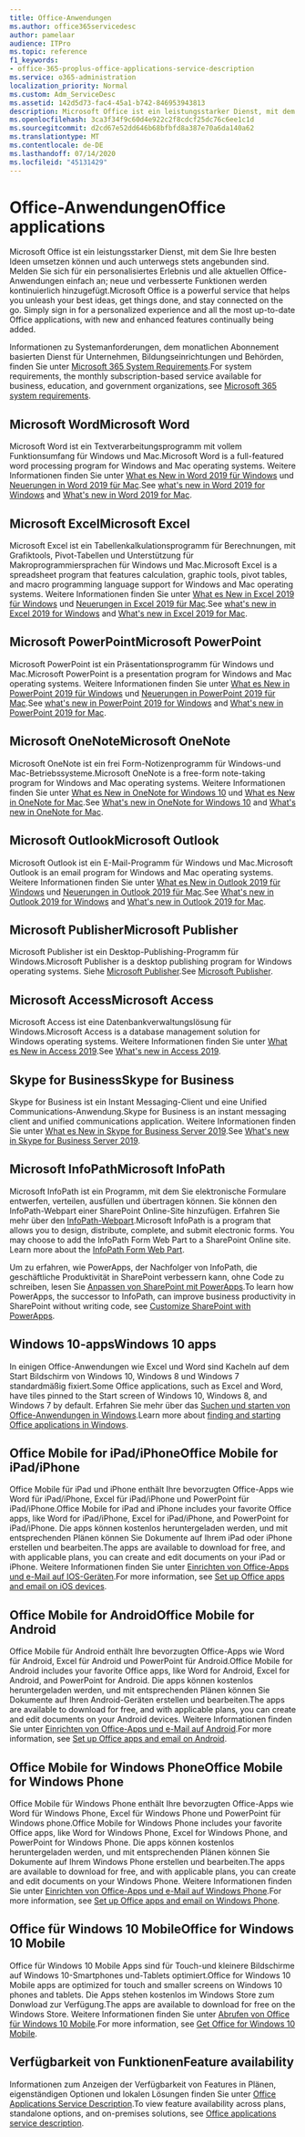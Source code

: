 ```yaml
---
title: Office-Anwendungen
ms.author: office365servicedesc
author: pamelaar
audience: ITPro
ms.topic: reference
f1_keywords:
- office-365-proplus-office-applications-service-description
ms.service: o365-administration
localization_priority: Normal
ms.custom: Adm_ServiceDesc
ms.assetid: 142d5d73-fac4-45a1-b742-846953943813
description: Microsoft Office ist ein leistungsstarker Dienst, mit dem Sie Ihre besten Ideen umsetzen können und auch unterwegs stets angebunden sind. Melden Sie sich für ein personalisiertes Erlebnis und alle aktuellen Office-Anwendungen einfach an; neue und verbesserte Funktionen werden kontinuierlich hinzugefügt.
ms.openlocfilehash: 3ca3f34f9c60d4e922c2f8cdcf25dc76c6ee1c1d
ms.sourcegitcommit: d2cd67e52dd646b68bfbfd8a387e70a6da140a62
ms.translationtype: MT
ms.contentlocale: de-DE
ms.lasthandoff: 07/14/2020
ms.locfileid: "45131429"
---
```

# <a name="office-applications"></a><span data-ttu-id="d32bc-104">Office-Anwendungen</span><span class="sxs-lookup"><span data-stu-id="d32bc-104">Office applications</span></span>

<span data-ttu-id="d32bc-p102">Microsoft Office ist ein leistungsstarker Dienst, mit dem Sie Ihre besten Ideen umsetzen können und auch unterwegs stets angebunden sind. Melden Sie sich für ein personalisiertes Erlebnis und alle aktuellen Office-Anwendungen einfach an; neue und verbesserte Funktionen werden kontinuierlich hinzugefügt.</span><span class="sxs-lookup"><span data-stu-id="d32bc-p102">Microsoft Office is a powerful service that helps you unleash your best ideas, get things done, and stay connected on the go. Simply sign in for a personalized experience and all the most up-to-date Office applications, with new and enhanced features continually being added.</span></span>
  
<span data-ttu-id="d32bc-107">Informationen zu Systemanforderungen, dem monatlichen Abonnement basierten Dienst für Unternehmen, Bildungseinrichtungen und Behörden, finden Sie unter [Microsoft 365 System Requirements](https://products.office.com/office-system-requirements/#Office365forBEG).</span><span class="sxs-lookup"><span data-stu-id="d32bc-107">For system requirements, the monthly subscription-based service available for business, education, and government organizations, see [Microsoft 365 system requirements](https://products.office.com/office-system-requirements/#Office365forBEG).</span></span>
  
## <a name="microsoft-word"></a><span data-ttu-id="d32bc-108">Microsoft Word</span><span class="sxs-lookup"><span data-stu-id="d32bc-108">Microsoft Word</span></span>

<span data-ttu-id="d32bc-109">Microsoft Word ist ein Textverarbeitungsprogramm mit vollem Funktionsumfang für Windows und Mac.</span><span class="sxs-lookup"><span data-stu-id="d32bc-109">Microsoft Word is a full-featured word processing program for Windows and Mac operating systems.</span></span> <span data-ttu-id="d32bc-110">Weitere Informationen finden Sie unter [What es New in Word 2019 für Windows](https://support.office.com/article/what-s-new-in-word-2019-for-windows-d3d31e5e-2bb8-4433-80bb-08279beef4b3) und [Neuerungen in Word 2019 für Mac](https://support.office.com/article/what-s-new-in-word-2019-for-mac-247e0cd4-a758-4b42-a157-42eb8853aef5).</span><span class="sxs-lookup"><span data-stu-id="d32bc-110">See [what's new in Word 2019 for Windows](https://support.office.com/article/what-s-new-in-word-2019-for-windows-d3d31e5e-2bb8-4433-80bb-08279beef4b3) and [What's new in Word 2019 for Mac](https://support.office.com/article/what-s-new-in-word-2019-for-mac-247e0cd4-a758-4b42-a157-42eb8853aef5).</span></span>
  
## <a name="microsoft-excel"></a><span data-ttu-id="d32bc-111">Microsoft Excel</span><span class="sxs-lookup"><span data-stu-id="d32bc-111">Microsoft Excel</span></span>

<span data-ttu-id="d32bc-112">Microsoft Excel ist ein Tabellenkalkulationsprogramm für Berechnungen, mit Grafiktools, Pivot-Tabellen und Unterstützung für Makroprogrammiersprachen für Windows und Mac.</span><span class="sxs-lookup"><span data-stu-id="d32bc-112">Microsoft Excel is a spreadsheet program that features calculation, graphic tools, pivot tables, and macro programming language support for Windows and Mac operating systems.</span></span> <span data-ttu-id="d32bc-113">Weitere Informationen finden Sie unter [What es New in Excel 2019 für Windows](https://support.office.com/article/what-s-new-in-excel-2019-for-windows-5a201203-1155-4055-82a5-82bf0994631f) und [Neuerungen in Excel 2019 für Mac](https://support.office.com/article/what-s-new-in-excel-2019-for-mac-5ce129d3-9e5c-417f-9545-fb6f7b72674d).</span><span class="sxs-lookup"><span data-stu-id="d32bc-113">See [what's new in Excel 2019 for Windows](https://support.office.com/article/what-s-new-in-excel-2019-for-windows-5a201203-1155-4055-82a5-82bf0994631f) and [What's new in Excel 2019 for Mac](https://support.office.com/article/what-s-new-in-excel-2019-for-mac-5ce129d3-9e5c-417f-9545-fb6f7b72674d).</span></span>
  
## <a name="microsoft-powerpoint"></a><span data-ttu-id="d32bc-114">Microsoft PowerPoint</span><span class="sxs-lookup"><span data-stu-id="d32bc-114">Microsoft PowerPoint</span></span>

<span data-ttu-id="d32bc-115">Microsoft PowerPoint ist ein Präsentationsprogramm für Windows und Mac.</span><span class="sxs-lookup"><span data-stu-id="d32bc-115">Microsoft PowerPoint is a presentation program for Windows and Mac operating systems.</span></span> <span data-ttu-id="d32bc-116">Weitere Informationen finden Sie unter [What es New in PowerPoint 2019 für Windows](https://support.office.com/article/what-s-new-in-powerpoint-2019-for-windows-8355a56a-f643-42d2-8454-784fa9b3d109) und [Neuerungen in PowerPoint 2019 für Mac](https://support.office.com/article/what-s-new-in-powerpoint-2019-for-mac-5038ba79-48c5-40f0-adff-11489e5d6fed).</span><span class="sxs-lookup"><span data-stu-id="d32bc-116">See [what's new in PowerPoint 2019 for Windows](https://support.office.com/article/what-s-new-in-powerpoint-2019-for-windows-8355a56a-f643-42d2-8454-784fa9b3d109) and [What's new in PowerPoint 2019 for Mac](https://support.office.com/article/what-s-new-in-powerpoint-2019-for-mac-5038ba79-48c5-40f0-adff-11489e5d6fed).</span></span>
  
## <a name="microsoft-onenote"></a><span data-ttu-id="d32bc-117">Microsoft OneNote</span><span class="sxs-lookup"><span data-stu-id="d32bc-117">Microsoft OneNote</span></span>

<span data-ttu-id="d32bc-118">Microsoft OneNote ist ein frei Form-Notizenprogramm für Windows-und Mac-Betriebssysteme.</span><span class="sxs-lookup"><span data-stu-id="d32bc-118">Microsoft OneNote is a free-form note-taking program for Windows and Mac operating systems.</span></span> <span data-ttu-id="d32bc-119">Weitere Informationen finden Sie unter [What es New in OneNote for Windows 10](https://support.office.com/article/what-s-new-in-onenote-for-windows-10-1477d5de-f4fd-4943-b18a-ff17091161ea) und [What es New in OneNote for Mac](https://support.office.com/article/see-what-s-new-in-onenote-for-mac-c82d3f15-252f-452a-89ba-e09fbe418829).</span><span class="sxs-lookup"><span data-stu-id="d32bc-119">See [What's new in OneNote for Windows 10](https://support.office.com/article/what-s-new-in-onenote-for-windows-10-1477d5de-f4fd-4943-b18a-ff17091161ea) and [What's new in OneNote for Mac](https://support.office.com/article/see-what-s-new-in-onenote-for-mac-c82d3f15-252f-452a-89ba-e09fbe418829).</span></span>
  
## <a name="microsoft-outlook"></a><span data-ttu-id="d32bc-120">Microsoft Outlook</span><span class="sxs-lookup"><span data-stu-id="d32bc-120">Microsoft Outlook</span></span>

<span data-ttu-id="d32bc-121">Microsoft Outlook ist ein E-Mail-Programm für Windows und Mac.</span><span class="sxs-lookup"><span data-stu-id="d32bc-121">Microsoft Outlook is an email program for Windows and Mac operating systems.</span></span> <span data-ttu-id="d32bc-122">Weitere Informationen finden Sie unter [What es New in Outlook 2019 für Windows](https://support.office.com/article/what-s-new-in-outlook-2019-for-windows-0c64df36-0908-4ff6-a7fc-573a62800525) und [Neuerungen in Outlook 2019 für Mac](https://support.office.com/article/what-s-new-in-outlook-2019-for-mac-05736033-f99e-4cb2-88aa-01e979b0736b).</span><span class="sxs-lookup"><span data-stu-id="d32bc-122">See [What's new in Outlook 2019 for Windows](https://support.office.com/article/what-s-new-in-outlook-2019-for-windows-0c64df36-0908-4ff6-a7fc-573a62800525) and [What's new in Outlook 2019 for Mac](https://support.office.com/article/what-s-new-in-outlook-2019-for-mac-05736033-f99e-4cb2-88aa-01e979b0736b).</span></span>
  
## <a name="microsoft-publisher"></a><span data-ttu-id="d32bc-123">Microsoft Publisher</span><span class="sxs-lookup"><span data-stu-id="d32bc-123">Microsoft Publisher</span></span>

<span data-ttu-id="d32bc-124">Microsoft Publisher ist ein Desktop-Publishing-Programm für Windows.</span><span class="sxs-lookup"><span data-stu-id="d32bc-124">Microsoft Publisher is a desktop publishing program for Windows operating systems.</span></span> <span data-ttu-id="d32bc-125">Siehe [Microsoft Publisher](https://products.office.com/publisher).</span><span class="sxs-lookup"><span data-stu-id="d32bc-125">See [Microsoft Publisher](https://products.office.com/publisher).</span></span>
  
## <a name="microsoft-access"></a><span data-ttu-id="d32bc-126">Microsoft Access</span><span class="sxs-lookup"><span data-stu-id="d32bc-126">Microsoft Access</span></span>

<span data-ttu-id="d32bc-127">Microsoft Access ist eine Datenbankverwaltungslösung für Windows.</span><span class="sxs-lookup"><span data-stu-id="d32bc-127">Microsoft Access is a database management solution for Windows operating systems.</span></span> <span data-ttu-id="d32bc-128">Weitere Informationen finden Sie unter [What es New in Access 2019](https://support.office.com/article/what-s-new-in-access-2019-f52c5317-3494-4105-9c56-5a2abb8e0f87).</span><span class="sxs-lookup"><span data-stu-id="d32bc-128">See [What's new in Access 2019](https://support.office.com/article/what-s-new-in-access-2019-f52c5317-3494-4105-9c56-5a2abb8e0f87).</span></span>
  
## <a name="skype-for-business"></a><span data-ttu-id="d32bc-129">Skype for Business</span><span class="sxs-lookup"><span data-stu-id="d32bc-129">Skype for Business</span></span>

<span data-ttu-id="d32bc-130">Skype for Business ist ein Instant Messaging-Client und eine Unified Communications-Anwendung.</span><span class="sxs-lookup"><span data-stu-id="d32bc-130">Skype for Business is an instant messaging client and unified communications application.</span></span> <span data-ttu-id="d32bc-131">Weitere Informationen finden Sie unter [What es New in Skype for Business Server 2019](https://docs.microsoft.com/skypeforbusiness/whats-new).</span><span class="sxs-lookup"><span data-stu-id="d32bc-131">See [What's new in Skype for Business Server 2019](https://docs.microsoft.com/skypeforbusiness/whats-new).</span></span>
  
## <a name="microsoft-infopath"></a><span data-ttu-id="d32bc-132">Microsoft InfoPath</span><span class="sxs-lookup"><span data-stu-id="d32bc-132">Microsoft InfoPath</span></span>

<span data-ttu-id="d32bc-p111">Microsoft InfoPath ist ein Programm, mit dem Sie elektronische Formulare entwerfen, verteilen, ausfüllen und übertragen können. Sie können den InfoPath-Webpart einer SharePoint Online-Site hinzufügen. Erfahren Sie mehr über den [InfoPath-Webpart](https://go.microsoft.com/fwlink/p/?LinkId=271687).</span><span class="sxs-lookup"><span data-stu-id="d32bc-p111">Microsoft InfoPath is a program that allows you to design, distribute, complete, and submit electronic forms. You may choose to add the InfoPath Form Web Part to a SharePoint Online site. Learn more about the [InfoPath Form Web Part](https://go.microsoft.com/fwlink/p/?LinkId=271687).</span></span>

<span data-ttu-id="d32bc-136">Um zu erfahren, wie PowerApps, der Nachfolger von InfoPath, die geschäftliche Produktivität in SharePoint verbessern kann, ohne Code zu schreiben, lesen Sie [Anpassen von SharePoint mit PowerApps](https://powerapps.microsoft.com/infopath/).</span><span class="sxs-lookup"><span data-stu-id="d32bc-136">To learn how PowerApps, the successor to InfoPath, can improve business productivity in SharePoint without writing code, see [Customize SharePoint with PowerApps](https://powerapps.microsoft.com/infopath/).</span></span>
  
## <a name="windows-10-apps"></a><span data-ttu-id="d32bc-137">Windows 10-apps</span><span class="sxs-lookup"><span data-stu-id="d32bc-137">Windows 10 apps</span></span>

<span data-ttu-id="d32bc-138">In einigen Office-Anwendungen wie Excel und Word sind Kacheln auf dem Start Bildschirm von Windows 10, Windows 8 und Windows 7 standardmäßig fixiert.</span><span class="sxs-lookup"><span data-stu-id="d32bc-138">Some Office applications, such as Excel and Word, have tiles pinned to the Start screen of Windows 10, Windows 8, and Windows 7 by default.</span></span> <span data-ttu-id="d32bc-139">Erfahren Sie mehr über das [Suchen und starten von Office-Anwendungen in Windows](https://support.office.com/article/can-t-find-office-applications-in-windows-10-windows-8-or-windows-7-907ce545-6ae8-459b-8d9d-de6764a635d6?ocmsassetID=HA103581103&CTT=1&CorrelationId=03707eae-b946-462a-b3c6-f0fc04f55611&ui=en-US&rs=en-US&ad=US#ID0EAABAAA=Windows_8.1_or_Windows_8).</span><span class="sxs-lookup"><span data-stu-id="d32bc-139">Learn more about [finding and starting Office applications in Windows](https://support.office.com/article/can-t-find-office-applications-in-windows-10-windows-8-or-windows-7-907ce545-6ae8-459b-8d9d-de6764a635d6?ocmsassetID=HA103581103&CTT=1&CorrelationId=03707eae-b946-462a-b3c6-f0fc04f55611&ui=en-US&rs=en-US&ad=US#ID0EAABAAA=Windows_8.1_or_Windows_8).</span></span>
  
## <a name="office-mobile-for-ipadiphone"></a><span data-ttu-id="d32bc-140">Office Mobile for iPad/iPhone</span><span class="sxs-lookup"><span data-stu-id="d32bc-140">Office Mobile for iPad/iPhone</span></span>

<span data-ttu-id="d32bc-141">Office Mobile für iPad und iPhone enthält Ihre bevorzugten Office-Apps wie Word für iPad/iPhone, Excel für iPad/iPhone und PowerPoint für iPad/iPhone.</span><span class="sxs-lookup"><span data-stu-id="d32bc-141">Office Mobile for iPad and iPhone includes your favorite Office apps, like Word for iPad/iPhone, Excel for iPad/iPhone, and PowerPoint for iPad/iPhone.</span></span> <span data-ttu-id="d32bc-142">Die apps können kostenlos heruntergeladen werden, und mit entsprechenden Plänen können Sie Dokumente auf Ihrem iPad oder iPhone erstellen und bearbeiten.</span><span class="sxs-lookup"><span data-stu-id="d32bc-142">The apps are available to download for free, and with applicable plans, you can create and edit documents on your iPad or iPhone.</span></span> <span data-ttu-id="d32bc-143">Weitere Informationen finden Sie unter [Einrichten von Office-Apps und e-Mail auf IOS-Geräten](https://support.office.com/article/set-up-office-apps-and-email-on-ios-devices-0402b37e-49c4-4419-a030-f34c2013041f?ui=en-US&rs=en-US&ad=US).</span><span class="sxs-lookup"><span data-stu-id="d32bc-143">For more information, see [Set up Office apps and email on iOS devices](https://support.office.com/article/set-up-office-apps-and-email-on-ios-devices-0402b37e-49c4-4419-a030-f34c2013041f?ui=en-US&rs=en-US&ad=US).</span></span>

## <a name="office-mobile-for-android"></a><span data-ttu-id="d32bc-144">Office Mobile for Android</span><span class="sxs-lookup"><span data-stu-id="d32bc-144">Office Mobile for Android</span></span>

<span data-ttu-id="d32bc-145">Office Mobile für Android enthält Ihre bevorzugten Office-Apps wie Word für Android, Excel für Android und PowerPoint für Android.</span><span class="sxs-lookup"><span data-stu-id="d32bc-145">Office Mobile for Android includes your favorite Office apps, like Word for Android, Excel for Android, and PowerPoint for Android.</span></span> <span data-ttu-id="d32bc-146">Die apps können kostenlos heruntergeladen werden, und mit entsprechenden Plänen können Sie Dokumente auf Ihren Android-Geräten erstellen und bearbeiten.</span><span class="sxs-lookup"><span data-stu-id="d32bc-146">The apps are available to download for free, and with applicable plans, you can create and edit documents on your Android devices.</span></span> <span data-ttu-id="d32bc-147">Weitere Informationen finden Sie unter [Einrichten von Office-Apps und e-Mail auf Android](https://support.office.com/article/set-up-office-apps-and-email-on-android-6ef2ebf2-fc2d-474a-be4a-5a801365c87f?ui=en-US&rs=en-US&ad=US).</span><span class="sxs-lookup"><span data-stu-id="d32bc-147">For more information, see [Set up Office apps and email on Android](https://support.office.com/article/set-up-office-apps-and-email-on-android-6ef2ebf2-fc2d-474a-be4a-5a801365c87f?ui=en-US&rs=en-US&ad=US).</span></span>

## <a name="office-mobile-for-windows-phone"></a><span data-ttu-id="d32bc-148">Office Mobile for Windows Phone</span><span class="sxs-lookup"><span data-stu-id="d32bc-148">Office Mobile for Windows Phone</span></span>

<span data-ttu-id="d32bc-149">Office Mobile für Windows Phone enthält Ihre bevorzugten Office-Apps wie Word für Windows Phone, Excel für Windows Phone und PowerPoint für Windows phone.</span><span class="sxs-lookup"><span data-stu-id="d32bc-149">Office Mobile for Windows Phone includes your favorite Office apps, like Word for Windows Phone, Excel for Windows Phone, and PowerPoint for Windows Phone.</span></span> <span data-ttu-id="d32bc-150">Die apps können kostenlos heruntergeladen werden, und mit entsprechenden Plänen können Sie Dokumente auf Ihrem Windows Phone erstellen und bearbeiten.</span><span class="sxs-lookup"><span data-stu-id="d32bc-150">The apps are available to download for free, and with applicable plans, you can create and edit documents on your Windows Phone.</span></span> <span data-ttu-id="d32bc-151">Weitere Informationen finden Sie unter [Einrichten von Office-Apps und e-Mail auf Windows Phone](https://support.office.com/article/set-up-office-apps-and-email-on-windows-phone-9bccc8b8-a321-4d0d-a45e-6e06a3438e43?ui=en-US&rs=en-US&ad=US).</span><span class="sxs-lookup"><span data-stu-id="d32bc-151">For more information, see [Set up Office apps and email on Windows Phone](https://support.office.com/article/set-up-office-apps-and-email-on-windows-phone-9bccc8b8-a321-4d0d-a45e-6e06a3438e43?ui=en-US&rs=en-US&ad=US).</span></span>

## <a name="office-for-windows-10-mobile"></a><span data-ttu-id="d32bc-152">Office für Windows 10 Mobile</span><span class="sxs-lookup"><span data-stu-id="d32bc-152">Office for Windows 10 Mobile</span></span>

<span data-ttu-id="d32bc-153">Office für Windows 10 Mobile Apps sind für Touch-und kleinere Bildschirme auf Windows 10-Smartphones und-Tablets optimiert.</span><span class="sxs-lookup"><span data-stu-id="d32bc-153">Office for Windows 10 Mobile apps are optimized for touch and smaller screens on Windows 10 phones and tablets.</span></span> <span data-ttu-id="d32bc-154">Die Apps stehen kostenlos im Windows Store zum Donwload zur Verfügung.</span><span class="sxs-lookup"><span data-stu-id="d32bc-154">The apps are available to download for free on the Windows Store.</span></span> <span data-ttu-id="d32bc-155">Weitere Informationen finden Sie unter [Abrufen von Office für Windows 10 Mobile](https://products.office.com/mobile/office-mobile-apps-for-windows).</span><span class="sxs-lookup"><span data-stu-id="d32bc-155">For more information, see [Get Office for Windows 10 Mobile](https://products.office.com/mobile/office-mobile-apps-for-windows).</span></span>
  
## <a name="feature-availability"></a><span data-ttu-id="d32bc-156">Verfügbarkeit von Funktionen</span><span class="sxs-lookup"><span data-stu-id="d32bc-156">Feature availability</span></span>

<span data-ttu-id="d32bc-157">Informationen zum Anzeigen der Verfügbarkeit von Features in Plänen, eigenständigen Optionen und lokalen Lösungen finden Sie unter [Office Applications Service Description](office-applications-service-description.md).</span><span class="sxs-lookup"><span data-stu-id="d32bc-157">To view feature availability across plans, standalone options, and on-premises solutions, see [Office applications service description](office-applications-service-description.md).</span></span>
  
